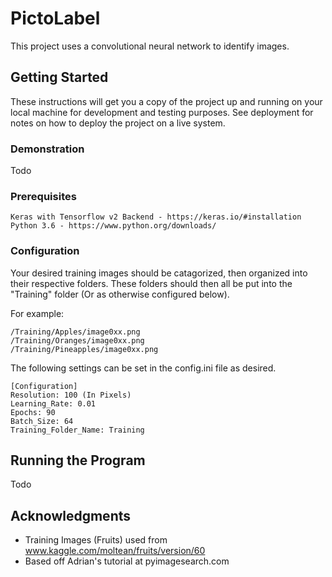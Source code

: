 # PictoLabel

This project uses a convolutional neural network to identify images.

## Getting Started

These instructions will get you a copy of the project up and running on your local machine for development and testing purposes. See deployment for notes on how to deploy the project on a live system.

### Demonstration

Todo

### Prerequisites


```
Keras with Tensorflow v2 Backend - https://keras.io/#installation
Python 3.6 - https://www.python.org/downloads/
```

### Configuration

Your desired training images should be catagorized, then organized into their respective folders. These folders should then all be put into the "Training" folder (Or as otherwise configured below).

For example:
```
/Training/Apples/image0xx.png
/Training/Oranges/image0xx.png
/Training/Pineapples/image0xx.png
```

The following settings can be set in the config.ini file as desired.

```
[Configuration]
Resolution: 100 (In Pixels)
Learning_Rate: 0.01
Epochs: 90
Batch_Size: 64
Training_Folder_Name: Training
```

## Running the Program

Todo

## Acknowledgments

* Training Images (Fruits) used from www.kaggle.com/moltean/fruits/version/60
* Based off Adrian's tutorial at pyimagesearch.com
